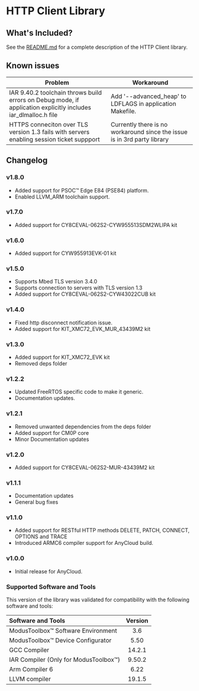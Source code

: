 # HTTP Client Library

## What's Included?
See the [README.md](./README.md) for a complete description of the HTTP Client library.

## Known issues
| Problem | Workaround |
| ------- | ---------- |
| IAR 9.40.2 toolchain throws build errors on Debug mode, if application explicitly includes iar_dlmalloc.h file | Add '--advanced_heap' to LDFLAGS in application Makefile. |
| HTTPS conneciton over TLS version 1.3 fails with servers enabling session ticket suppport | Currently there is no workaround since the issue is in 3rd party library |

## Changelog

### v1.8.0

* Added support for PSOC&trade; Edge E84 (PSE84) platform.
* Enabled LLVM_ARM toolchain support.

### v1.7.0

* Added support for CY8CEVAL-062S2-CYW955513SDM2WLIPA kit

### v1.6.0

* Added support for CYW955913EVK-01 kit

### v1.5.0

* Supports Mbed TLS version 3.4.0
* Supports connection to servers with TLS version 1.3
* Added support for CY8CEVAL-062S2-CYW43022CUB kit

### v1.4.0

* Fixed http disconnect notification issue.
* Added support for KIT_XMC72_EVK_MUR_43439M2 kit

### v1.3.0

* Added support for KIT_XMC72_EVK kit
* Removed deps folder

### v1.2.2

* Updated FreeRTOS specific code to make it generic.
* Documentation updates.

### v1.2.1

* Removed unwanted dependencies from the deps folder
* Added support for CM0P core
* Minor Documentation updates

### v1.2.0
* Added support for CY8CEVAL-062S2-MUR-43439M2 kit

### v1.1.1
* Documentation updates
* General bug fixes

### v1.1.0
* Added support for RESTful HTTP methods DELETE, PATCH, CONNECT, OPTIONS and TRACE
* Introduced ARMC6 compiler support for AnyCloud build.

### v1.0.0
* Initial release for AnyCloud.

### Supported Software and Tools
This version of the library was validated for compatibility with the following software and tools:

| Software and Tools                                        | Version |
| :---                                                      | :----:  |
| ModusToolbox&trade; Software Environment                  | 3.6     |
| ModusToolbox&trade; Device Configurator                   | 5.50    |
| GCC Compiler                                              | 14.2.1  |
| IAR Compiler (Only for ModusToolbox&trade;)               | 9.50.2  |
| Arm Compiler 6                                            | 6.22    |
| LLVM compiler                                             | 19.1.5  |
